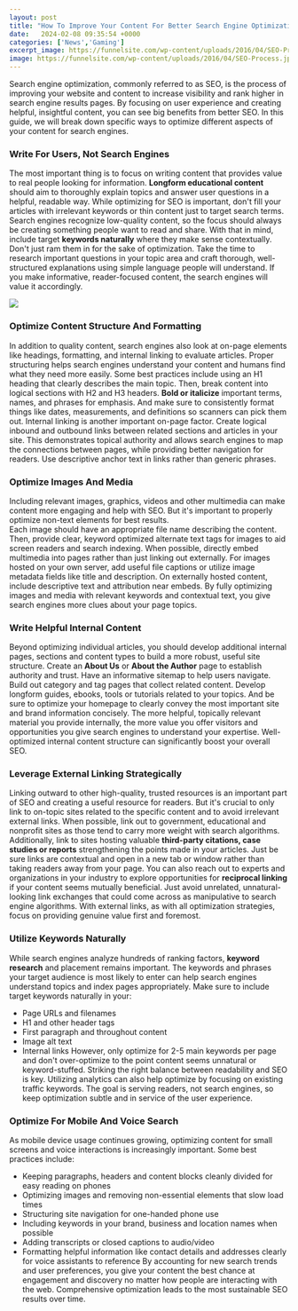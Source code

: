 ```yaml
---
layout: post
title: "How To Improve Your Content For Better Search Engine Optimization"
date:   2024-02-08 09:35:54 +0000
categories: ['News','Gaming']
excerpt_image: https://funnelsite.com/wp-content/uploads/2016/04/SEO-Process.jpg
image: https://funnelsite.com/wp-content/uploads/2016/04/SEO-Process.jpg
---
```


Search engine optimization, commonly referred to as SEO, is the process of improving your website and content to increase visibility and rank higher in search engine results pages. By focusing on user experience and creating helpful, insightful content, you can see big benefits from better SEO. In this guide, we will break down specific ways to optimize different aspects of your content for search engines.
### Write For Users, Not Search Engines
The most important thing is to focus on writing content that provides value to real people looking for information. **Longform educational content** should aim to thoroughly explain topics and answer user questions in a helpful, readable way. While optimizing for SEO is important, don't fill your articles with irrelevant keywords or thin content just to target search terms. Search engines recognize low-quality content, so the focus should always be creating something people want to read and share. 
With that in mind, include target **keywords naturally** where they make sense contextually. Don't just ram them in for the sake of optimization. Take the time to research important questions in your topic area and craft thorough, well-structured explanations using simple language people will understand. If you make informative, reader-focused content, the search engines will value it accordingly.

![](https://funnelsite.com/wp-content/uploads/2016/04/SEO-Process.jpg)
### Optimize Content Structure And Formatting
In addition to quality content, search engines also look at on-page elements like headings, formatting, and internal linking to evaluate articles. Proper structuring helps search engines understand your content and humans find what they need more easily.
Some best practices include using an H1 heading that clearly describes the main topic. Then, break content into logical sections with H2 and H3 headers. **Bold or italicize** important terms, names, and phrases for emphasis. And make sure to consistently format things like dates, measurements, and definitions so scanners can pick them out.
Internal linking is another important on-page factor. Create logical inbound and outbound links between related sections and articles in your site. This demonstrates topical authority and allows search engines to map the connections between pages, while providing better navigation for readers. Use descriptive anchor text in links rather than generic phrases.
### Optimize Images And Media 
Including relevant images, graphics, videos and other multimedia can make content more engaging and help with SEO. But it's important to properly optimize non-text elements for best results.  
Each image should have an appropriate file name describing the content. Then, provide clear, keyword optimized alternate text tags for images to aid screen readers and search indexing. When possible, directly embed multimedia into pages rather than just linking out externally. 
For images hosted on your own server, add useful file captions or utilize image metadata fields like title and description. On externally hosted content, include descriptive text and attribution near embeds. By fully optimizing images and media with relevant keywords and contextual text, you give search engines more clues about your page topics.
### Write Helpful Internal Content
Beyond optimizing individual articles, you should develop additional internal pages, sections and content types to build a more robust, useful site structure. 
Create an **About Us** or **About the Author** page to establish authority and trust. Have an informative sitemap to help users navigate. Build out category and tag pages that collect related content. Develop longform guides, ebooks, tools or tutorials related to your topics. And be sure to optimize your homepage to clearly convey the most important site and brand information concisely. 
The more helpful, topically relevant material you provide internally, the more value you offer visitors and opportunities you give search engines to understand your expertise. Well-optimized internal content structure can significantly boost your overall SEO.
### Leverage External Linking Strategically 
Linking outward to other high-quality, trusted resources is an important part of SEO and creating a useful resource for readers. But it's crucial to only link to on-topic sites related to the specific content and to avoid irrelevant external links.
When possible, link out to government, educational and nonprofit sites as those tend to carry more weight with search algorithms. Additionally, link to sites hosting valuable **third-party citations, case studies or reports** strengthening the points made in your articles. Just be sure links are contextual and open in a new tab or window rather than taking readers away from your page. 
You can also reach out to experts and organizations in your industry to explore opportunities for **reciprocal linking** if your content seems mutually beneficial. Just avoid unrelated, unnatural-looking link exchanges that could come across as manipulative to search engine algorithms. With external links, as with all optimization strategies, focus on providing genuine value first and foremost.
### Utilize Keywords Naturally 
While search engines analyze hundreds of ranking factors, **keyword research** and placement remains important. The keywords and phrases your target audience is most likely to enter can help search engines understand topics and index pages appropriately. 
Make sure to include target keywords naturally in your:
- Page URLs and filenames 
- H1 and other header tags
- First paragraph and throughout content 
- Image alt text 
- Internal links 
However, only optimize for 2-5 main keywords per page and don't over-optimize to the point content seems unnatural or keyword-stuffed. Striking the right balance between readability and SEO is key. Utilizing analytics can also help optimize by focusing on existing traffic keywords. The goal is serving readers, not search engines, so keep optimization subtle and in service of the user experience.
### Optimize For Mobile And Voice Search  
As mobile device usage continues growing, optimizing content for small screens and voice interactions is increasingly important. Some best practices include:
- Keeping paragraphs, headers and content blocks cleanly divided for easy reading on phones
- Optimizing images and removing non-essential elements that slow load times 
- Structuring site navigation for one-handed phone use 
- Including keywords in your brand, business and location names when possible 
- Adding transcripts or closed captions to audio/video 
- Formatting helpful information like contact details and addresses clearly for voice assistants to reference
By accounting for new search trends and user preferences, you give your content the best chance at engagement and discovery no matter how people are interacting with the web. Comprehensive optimization leads to the most sustainable SEO results over time.